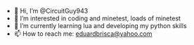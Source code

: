 - 👋 Hi, I’m @CircuitGuy943
- 👀 I’m interested in coding and minetest, loads of minetest
- 🌱 I’m currently learning lua and developing my python skills
- 📫 How to reach me: eduardbrisca@yahoo.com

<!---
CircuitGuy943/CircuitGuy943 is a ✨ special ✨ repository because its `README.md` (this file) appears on your GitHub profile.
You can click the Preview link to take a look at your changes.
--->
